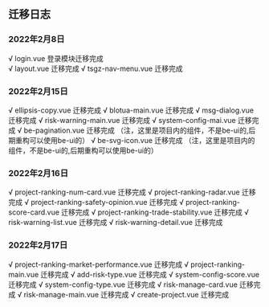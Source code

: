 ## 迁移日志
### 2022年2月8日
√ login.vue 登录模块迁移完成  
√ layout.vue 迁移完成
√ tsgz-nav-menu.vue 迁移完成
### 2022年2月15日
√ ellipsis-copy.vue 迁移完成
√ blotua-main.vue 迁移完成
√ msg-dialog.vue 迁移完成
√ risk-warning-main.vue 迁移完成
√ system-config-mai.vue 迁移完成
√ be-pagination.vue 迁移完成 （注，这里是项目内的组件，不是be-ui的,后期重构可以使用be-ui的）
√ be-svg-icon.vue 迁移完成 （注，这里是项目内的组件，不是be-ui的,后期重构可以使用be-ui的）
### 2022年2月16日
√ project-ranking-num-card.vue 迁移完成
√ project-ranking-radar.vue 迁移完成
√ project-ranking-safety-opinion.vue 迁移完成
√ project-ranking-score-card.vue 迁移完成
√ project-ranking-trade-stability.vue 迁移完成
√ risk-warning-list.vue 迁移完成
√ risk-warning-detail.vue 迁移完成
### 2022年2月17日
√ project-ranking-market-performance.vue 迁移完成
√ project-ranking-main.vue 迁移完成
√ add-risk-type.vue 迁移完成
√ system-config-score.vue 迁移完成
√ system-config-type.vue 迁移完成
√ risk-manage-card.vue 迁移完成
√ risk-manage-main.vue 迁移完成
√ create-project.vue 迁移完成







